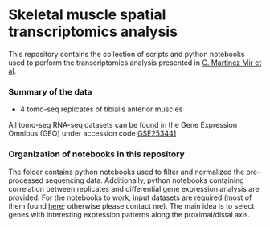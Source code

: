 # Skeletal muscle spatial transcriptomics analysis

This repository contains the collection of scripts and python notebooks used to perform the transcriptomics analysis presented in [C. Martinez Mir et al](). 

### Summary of the data

* 4 tomo-seq replicates of tibialis anterior muscles

All tomo-seq RNA-seq datasets can be found in the Gene Expression Omnibus (GEO) under accession code [GSE253441](https://www.ncbi.nlm.nih.gov/geo/query/acc.cgi?acc=GSE253441)


### Organization of notebooks in this repository

The folder contains python notebooks used to filter and normalized the pre-processed sequencing data. Additionally, python notebooks containing correlation between replicates and differential gene expression analysis are provided. For the notebooks to work, input datasets are required (most of them found [here](https://www.ncbi.nlm.nih.gov/geo/query/acc.cgi?acc=GSE253441); otherwise please contact me). 
The main idea is to select genes with interesting expression patterns along the proximal/distal axis.
